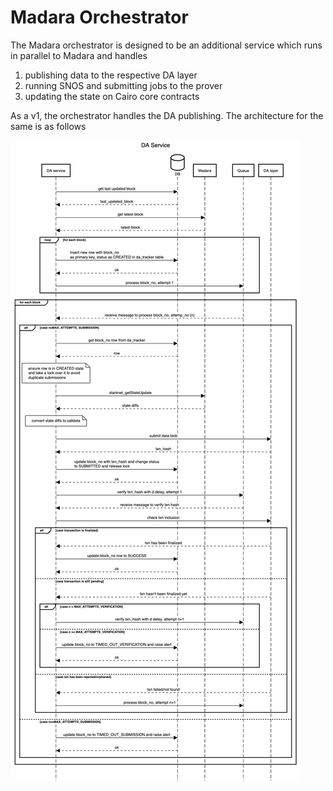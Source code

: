 # Madara Orchestrator

The Madara orchestrator is designed to be an additional service which runs in
parallel to Madara and handles

1. publishing data to the respective DA layer
2. running SNOS and submitting jobs to the prover
3. updating the state on Cairo core contracts

As a v1, the orchestrator handles the DA publishing. The architecture for the
same is as follows

![orchestrator_da_sequencer_diagram](./docs/orchestrator_da_sequencer_diagram.png)
